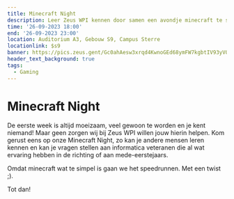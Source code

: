 ```yaml
---
title: Minecraft Night
description: Leer Zeus WPI kennen door samen een avondje minecraft te spelen. Het semester is toch maar juist begonnen ;)
time: '26-09-2023 18:00'
end: '26-09-2023 23:00'
location: Auditorium A3, Gebouw S9, Campus Sterre
locationlink: $s9
banner: https://pics.zeus.gent/Gc0ahAesw3xrqd4KwnoGEd68ymFW7kgbtIV93yVO.png
header_text_background: true
tags:
  - Gaming
---
```


# Minecraft Night

De eerste week is altijd moeizaam, veel gewoon te worden en je kent niemand! Maar geen zorgen wij bij Zeus WPI willen jouw hierin helpen. Kom gerust eens op onze Minecraft Night, zo kan je andere mensen leren kennen en kan je vragen stellen aan informatica veteranen die al wat ervaring hebben in de richting of aan mede-eerstejaars.

Omdat minecraft wat te simpel is gaan we het speedrunnen. Met een twist ;). 

Tot dan!

